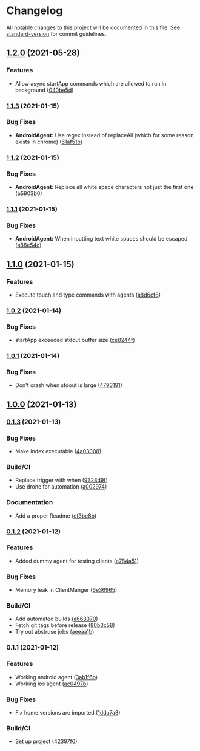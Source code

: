 # Changelog

All notable changes to this project will be documented in this file. See [standard-version](https://github.com/conventional-changelog/standard-version) for commit guidelines.

## [1.2.0](https://github.com/gergof/automated-screenshots/compare/v1.1.3...v1.2.0) (2021-05-28)


### Features

* Allow async startApp commands which are allowed to run in background ([040be5d](https://github.com/gergof/automated-screenshots/commit/040be5d6a59d4bef03d827d267e9ad17f97d9d01))

### [1.1.3](https://github.com/gergof/automated-screenshots/compare/v1.1.2...v1.1.3) (2021-01-15)


### Bug Fixes

* **AndroidAgent:** Use regex instead of replaceAll (which for some reason exists in chrome) ([61af51b](https://github.com/gergof/automated-screenshots/commit/61af51bb5d019dffedc51dcb0b63cc69e465c1dc))

### [1.1.2](https://github.com/gergof/automated-screenshots/compare/v1.1.1...v1.1.2) (2021-01-15)


### Bug Fixes

* **AndroidAgent:** Replace all white space characters not just the first one ([b5903b0](https://github.com/gergof/automated-screenshots/commit/b5903b076fec8f4d5527e1aedbe11e9ac340d7a3))

### [1.1.1](https://github.com/gergof/automated-screenshots/compare/v1.1.0...v1.1.1) (2021-01-15)


### Bug Fixes

* **AndroidAgent:** When inputting text white spaces should be escaped ([a88e54c](https://github.com/gergof/automated-screenshots/commit/a88e54ce8e9c9aba2333cb61cc608aa604db2e31))

## [1.1.0](https://github.com/gergof/automated-screenshots/compare/v1.0.2...v1.1.0) (2021-01-15)


### Features

* Execute touch and type commands with agents ([a8d6cf8](https://github.com/gergof/automated-screenshots/commit/a8d6cf8a92eb4f4178ae680c74cb6042c92e2251))

### [1.0.2](https://github.com/gergof/automated-screenshots/compare/v1.0.1...v1.0.2) (2021-01-14)


### Bug Fixes

* startApp exceeded stdout buffer size ([ce8244f](https://github.com/gergof/automated-screenshots/commit/ce8244f98a07e80c1b16f4aabd7f0a47937e2473))

### [1.0.1](https://github.com/gergof/automated-screenshots/compare/v1.0.0...v1.0.1) (2021-01-14)


### Bug Fixes

* Don't crash when stdout is large ([4793191](https://github.com/gergof/automated-screenshots/commit/4793191b1188d12f45e20ac288cf4f9110bca0d6))

## [1.0.0](https://github.com/gergof/automated-screenshots/compare/v0.1.3...v1.0.0) (2021-01-13)

### [0.1.3](https://github.com/gergof/automated-screenshots/compare/v0.1.2...v0.1.3) (2021-01-13)


### Bug Fixes

* Make index executable ([4a03008](https://github.com/gergof/automated-screenshots/commit/4a030088c82c227c5f3f5f6ce8bec824c6d18837))


### Build/CI

* Replace trigger with when ([9328d9f](https://github.com/gergof/automated-screenshots/commit/9328d9fcb83e71937f4ed4fad84d7ef1f7eafb15))
* Use drone for automation ([a002974](https://github.com/gergof/automated-screenshots/commit/a002974ddf04c7f22967a6219f02cfd6be584e2d))


### Documentation

* Add a proper Readme ([cf3bc8b](https://github.com/gergof/automated-screenshots/commit/cf3bc8b87ee7f8f2f16c7d61ab7f210fe417f786))

### [0.1.2](https://github.com/gergof/automated-screenshots/compare/v0.1.1...v0.1.2) (2021-01-12)


### Features

* Added dummy agent for testing clients ([e784a51](https://github.com/gergof/automated-screenshots/commit/e784a511d996663113a47b2b9f233bbf7ddb09ae))


### Bug Fixes

* Memory leak in ClientManger ([6e36965](https://github.com/gergof/automated-screenshots/commit/6e3696572c19c2dfdf379804b92cda1160594c8b))


### Build/CI

* Add automated builds ([a663370](https://github.com/gergof/automated-screenshots/commit/a66337048e1cf8c8dc98401c188e4e3c99d5acc8))
* Fetch git tags before release ([80b3c58](https://github.com/gergof/automated-screenshots/commit/80b3c58cc49e6710569fad4b7b921672095ae532))
* Try out abstruse jobs ([aeeaa1b](https://github.com/gergof/automated-screenshots/commit/aeeaa1b986f442e43e64efd359f5e5369b4af0e8))

### 0.1.1 (2021-01-12)


### Features

* Working android agent ([3ab1f6b](https://github.com/gergof/automated-screenshots/commit/3ab1f6b3bae8f2dbf98a4f518cf478094efa9b8b))
* Working ios agent ([ac0497b](https://github.com/gergof/automated-screenshots/commit/ac0497b6aa236f194d7ed14a237173235ec35797))


### Bug Fixes

* Fix home versions are imported ([1dda7a8](https://github.com/gergof/automated-screenshots/commit/1dda7a8a5c840026d21f1af9f1be24762ed87d4a))


### Build/CI

* Set up project ([42397f6](https://github.com/gergof/automated-screenshots/commit/42397f6f6957ab88e05c88a438a329e99deb9320))
